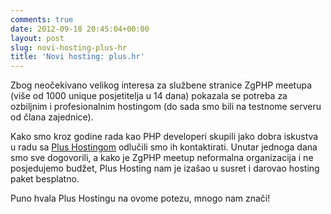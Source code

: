 ```yaml
---
comments: true
date: 2012-09-18 20:45:04+00:00
layout: post
slug: novi-hosting-plus-hr
title: 'Novi hosting: plus.hr'
---
```


Zbog neočekivano velikog interesa za službene stranice ZgPHP meetupa (više od 1000 unique posjetitelja u 14 dana) pokazala se potreba za ozbiljnim i profesionalnim hostingom (do sada smo bili na testnome serveru od člana zajednice).

Kako smo kroz godine rada kao PHP developeri skupili jako dobra iskustva u radu sa [Plus Hostingom](http://www.plus.hr) odlučili smo ih kontaktirati. Unutar jednoga dana smo sve dogovorili, a kako je ZgPHP meetup neformalna organizacija i ne posjedujemo budžet, Plus Hosting nam je izašao u susret i darovao hosting paket besplatno.

Puno hvala Plus Hostingu na ovome potezu, mnogo nam znači!
